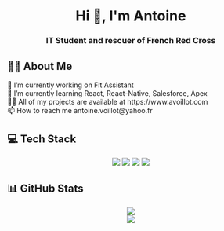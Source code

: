 <h1 align="center">Hi 👋, I'm Antoine</h1>
<h3 align="center">IT Student and rescuer of French Red Cross</h3>

  
## 👨‍🎓 About Me
  <div align="left">
🔭 I’m currently working on Fit Assistant</br>
🌱 I’m currently learning React, React-Native, Salesforce, Apex</br>
👨‍💻 All of my projects are available at https://www.avoillot.com</br>
📫 How to reach me antoine.voillot@yahoo.fr</br>
</div>

## 💻 Tech Stack
<div align="center">
  <img src="https://skillicons.dev/icons?i=css,js,php,html,react,ts,symfony" />
  <img src="https://skillicons.dev/icons?i=c,java,py,kotlin" />
  <img src="https://skillicons.dev/icons?i=discord,bots" />
  <img src="https://skillicons.dev/icons?i=androidstudio,figma,github,gitlab,postman,vscode" />
</div>

## 📊 GitHub Stats
<div align="center">
  
![](https://github-readme-streak-stats.herokuapp.com/?user=Psykoxen&theme=dark&hide_border=false)<br/>
![](https://github-readme-stats.vercel.app/api/top-langs/?username=Psykoxen&theme=dark&hide_border=false&include_all_commits=true&count_private=true&layout=compact)
</div>

